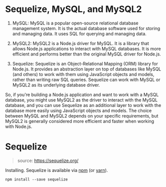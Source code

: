 # Sequelize, MySQL, and MySQL2

1. MySQL: MySQL is a popular open-source relational database management system. It is the actual database software used for storing and managing data. It uses SQL for querying and managing data.

2. MySQL2: MySQL2 is a Node.js driver for MySQL. It is a library that allows Node.js applications to interact with MySQL databases. It is more efficient and performs better than the original MySQL driver for Node.js.

3. Sequelize: Sequelize is an Object-Relational Mapping (ORM) library for Node.js. It provides an abstraction layer on top of databases like MySQL (and others) to work with them using JavaScript objects and models, rather than writing raw SQL queries. Sequelize can work with MySQL or MySQL2 as its underlying database driver.

So, if you're building a Node.js application and want to work with a MySQL database, you might use MySQL2 as the driver to interact with the MySQL database, and you can use Sequelize as an additional layer to work with the database more easily using JavaScript objects and models. The choice between MySQL and MySQL2 depends on your specific requirements, but MySQL2 is generally considered more efficient and faster when working with Node.js.

# Sequelize

> source: https://sequelize.org/

Installing. Sequelize is available via [npm](https://www.npmjs.com/package/sequelize) (or [yarn](https://yarnpkg.com/package/sequelize)).

`npm install --save sequelize`